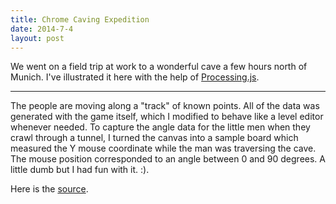 ```yaml
---
title: Chrome Caving Expedition
date: 2014-7-4
layout: post
---
```


We went on a field trip at work to a wonderful cave a few hours north of Munich. I've illustrated it here with
the help of [Processing.js](http://processingjs.org/).

---

<script src="../javascript/processing.js">
</script>

<canvas data-processing-sources="../javascript/cave.js"> </canvas>

The people are moving along a "track" of known points. All of the data was
generated with the game itself, which I modified to behave like a level editor
whenever needed. To capture the angle data for the little men when they crawl
through a tunnel, I turned the canvas into a sample board which measured the Y
mouse coordinate while the man was traversing the cave. The mouse position
corresponded to an angle between 0 and 90 degrees. A little dumb but I had fun
with it. :).

Here is the [source](../javascript/cave.js).

